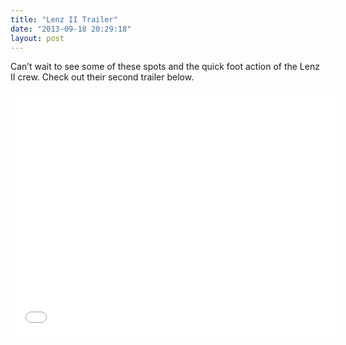 ```yaml
---
title: "Lenz II Trailer"
date: "2013-09-18 20:29:18"
layout: post
---
```


<p>Can&#8217;t wait to see some of these spots and the quick foot action of the Lenz II crew. Check out their second trailer below.</p>
<p><iframe frameborder="0" height="393" src="//www.youtube.com/embed/kaGHAsi6sW8?feature=player_embedded" width="524"></iframe></p>
